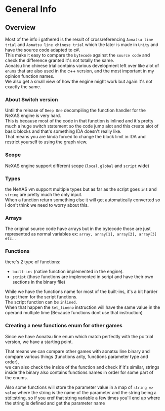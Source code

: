 # General Info

## Overview
Most of the info i gathered is the result of crossreferencing `Aonatsu line trial` and `Aonatsu line chinese trial` which the later is made in `Unity` and have the source code adapted to c#.\
This make it easy to compare the `bytecode` against the `source code` and check the difference granted it's not totally the same.\
Aonatsu line chinese trial contains various development left over like alot of `enums` that are also used in the c++ version, and the most important in my opinion function names.\
We also get a small view of how the engine might work but again it's not exactly the same.

### About Switch version
Until the release of `Deep One` decompiling the function handler for the NeXAS engine is very hard.\
This is because most of the code in that function is inlined and it's pretty much a huge switch statement so the code jump alot and this create alot of basic blocks and that's something IDA doesn't really like.\
That means you are kinda forced to change the block limit in IDA and restrict yourself to using the graph view.

### Scope
NeXAS engine support different scope (`local`, `global` and `script` wide)

### Types
the NeXAS vm support multiple types but as far as the script goes `int` and `string` are pretty much the only input.\
When a function return something else it will get automatically converted so i don't think we need to worry about this.

### Arrays
The original source code have arrays but in the bytecode those are just represented as normal variables 
ex: `array, array[1], array[2], array[3] etc..`

### Functions
there's 2 type of functions:
 * `built-ins` (native function implemented in the engine).
 * `script` (those functions are implemented in script and have their own sections in the binary file)

While we have the functions name for most of the built-ins, it's a bit harder to get them for the script functions.\
The script function can be `inlined`. \
When that happen the `Set_lineno` instruction will have the same value in the operand multiple time (Because functions dont use that instruction)


### Creating a new functions enum for other games
Since we have Aonatsu line enum which match perfectly with the pc trial version, we have a starting point.

That means we can compare other games with aonatsu line binary and compare various things (functions arity, functions parameter type and order),\
we can also check the inside of the function and check if it's similar, strings inside the binary also contains functions names in order for some part of the enums.

Also some functions will store the parameter value in a map of `string => value` where the string is the name of the parameter and the string being a std::string, so if you xref that string variable a few times you'll end up where the string is defined and get the parameter name